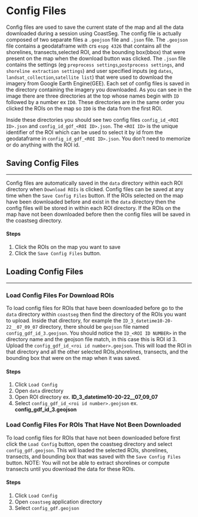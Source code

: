 # Config Files

Config files are used to save the current state of the map and all the data downloaded during a session using CoastSeg. The config file is actually composed of two separate files a `.geojson` file and `.json` file. The `.geojson` file contains a geodataframe with crs `espg 4326` that contains all the shorelines, transects,selected ROI, and the bounding box(bbox) that were present on the map when the download button was clicked. The `.json` file contains the settings (eg `preprocess settings`,`postprocess settings`, and `shoreline extraction settings`) and user specified inputs (eg `dates`, `landsat_collection`,`satellite list`) that were used to download the imagery from Google Earth Engine(GEE). Each set of config files is saved in the directory containing the imagery you downloaded. As you can see in the image there are three directories at the top whose names begin with `ID` followed by a number ex `ID0`. These directories are in the same order you clicked the ROIs on the map so `ID0` is the data from the first ROI.

Inside these directories you should see two config files `config_id_<ROI ID>.json` and `config_id_gdf_<ROI ID>.json`. The `<ROI ID>` is the unique identifier of the ROI which can be used to select it by id from the geodataframe in `config_id_gdf_<ROI ID>.json`. You don't need to memorize or do anything with the ROI id.

## Saving Config Files

---

Config files are automatically saved in the `data` directory within each ROI directory when `Download ROIs` is clicked.
Config files can be saved at any time when the `Save Config Files` button. If the ROIs selected on the map have been downloaded before and exist in the `data` directory then the config files will be stored in within each ROI directory. If the ROIs on the map have not been downloaded before then the config files will be saved in the coastseg directory.

#### Steps

1. Click the ROIs on the map you want to save
2. Click the `Save Config Files` button.

## Loading Config Files

---

### Load Config Files For Download ROIs

To load config files for ROIs that have been downloaded before go to the `data` directory within `coastseg` then find the directory of the ROIs you want to upload. Inside that directory, for example the
`ID_3_datetime10-20-22__07_09_07` directory, there should be `geojson` file named `config_gdf_id_3.geojson`. You should notice the `ID_<ROI ID NUMBER>` in the directory name and the geojson file match, in this case this is ROI id 3. Upload the `config_gdf_id_<roi id number>.geojson`.
This will load the ROI in that directory and all the other selected ROIs,shorelines, transects, and the bounding box that were on the map when it was saved.

#### Steps

1. Click `Load Config`
2. Open `data` directory
3. Open ROI directory ex. **ID_3_datetime10-20-22\_\_07_09_07**
4. Select `config_gdf_id_<roi id number>.geojson` ex. **config_gdf_id_3.geojson**

### Load Config Files For ROIs That Have Not Been Downloaded

To load config files for ROIs that have not been downloaded before first click the `Load Config` button, open the coastseg directory and select `config_gdf.geojson`. This will loaded the selected ROIs, shorelines, transects, and bounding box that was saved with the `Save Config Files` button.
NOTE: You will not be able to extract shorelines or compute transects until you download the data for these ROIs.

#### Steps

1. Click `Load Config`
2. Open `coastseg` application directory
3. Select `config_gdf.geojson`

